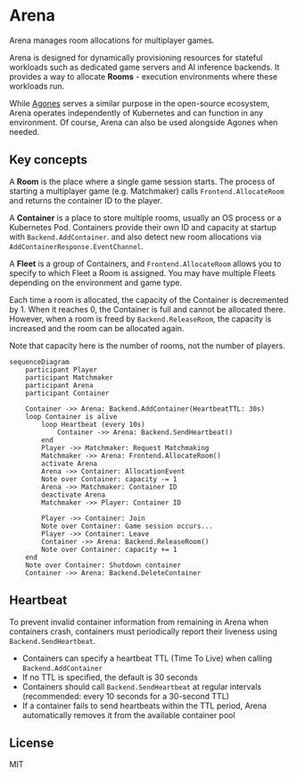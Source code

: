 # Arena

Arena manages room allocations for multiplayer games.

Arena is designed for dynamically provisioning resources for stateful workloads such as dedicated game servers and AI inference backends. It provides a way to allocate **Rooms** - execution environments where these workloads run.

While [Agones](https://agones.dev/) serves a similar purpose in the open-source ecosystem, Arena operates independently of Kubernetes and can function in any environment. Of course, Arena can also be used alongside Agones when needed.

## Key concepts

A **Room** is the place where a single game session starts.
The process of starting a multiplayer game (e.g. Matchmaker) calls `Frontend.AllocateRoom` and returns the container ID to the player.

A **Container** is a place to store multiple rooms, usually an OS process or a Kubernetes Pod.
Containers provide their own ID and capacity at startup with `Backend.AddContainer`.
and also detect new room allocations via `AddContainerResponse.EventChannel`.

A **Fleet** is a group of Containers, and `Frontend.AllocateRoom` allows you to specify to which Fleet a Room is assigned.
You may have multiple Fleets depending on the environment and game type.

Each time a room is allocated, the capacity of the Container is decremented by 1.
When it reaches 0, the Container is full and cannot be allocated there.
However, when a room is freed by `Backend.ReleaseRoom`, the capacity is increased and the room can be allocated again.

Note that capacity here is the number of rooms, not the number of players.

```mermaid
sequenceDiagram
    participant Player
    participant Matchmaker
    participant Arena
    participant Container

    Container ->> Arena: Backend.AddContainer(HeartbeatTTL: 30s)
    loop Container is alive
        loop Heartbeat (every 10s)
            Container ->> Arena: Backend.SendHeartbeat()
        end
        Player ->> Matchmaker: Request Matchmaking
        Matchmaker ->> Arena: Frontend.AllocateRoom()
        activate Arena
        Arena ->> Container: AllocationEvent
        Note over Container: capacity -= 1
        Arena ->> Matchmaker: Container ID
        deactivate Arena
        Matchmaker ->> Player: Container ID

        Player ->> Container: Join
        Note over Container: Game session occurs...
        Player ->> Container: Leave
        Container ->> Arena: Backend.ReleaseRoom()
        Note over Container: capacity += 1
    end
    Note over Container: Shutdown container
    Container ->> Arena: Backend.DeleteContainer
```

## Heartbeat

To prevent invalid container information from remaining in Arena when containers crash, containers must periodically report their liveness using `Backend.SendHeartbeat`.

- Containers can specify a heartbeat TTL (Time To Live) when calling `Backend.AddContainer`
- If no TTL is specified, the default is 30 seconds  
- Containers should call `Backend.SendHeartbeat` at regular intervals (recommended: every 10 seconds for a 30-second TTL)
- If a container fails to send heartbeats within the TTL period, Arena automatically removes it from the available container pool


## License

MIT
